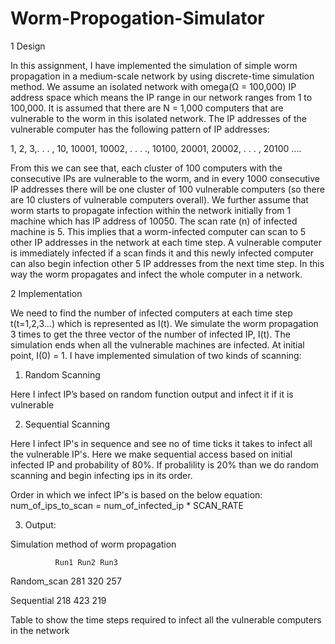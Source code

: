 # Worm-Propogation-Simulator

1 Design 

In this assignment, I have implemented the simulation of simple worm propagation in a medium-scale 
network by using discrete-time simulation method. We assume an isolated network with omega(Ω = 
100,000) IP address space which means the IP range in our network ranges from 1 to 100,000. It is 
assumed that there are N = 1,000 computers that are vulnerable to the worm in this isolated network. 
The IP addresses of the vulnerable computer has the following pattern of IP addresses: 

1, 2, 3,. . . , 10, 
10001, 10002, . . . ., 10100, 
20001, 20002, . . . , 20100
....

From this we can see that, each cluster of 100 computers with the consecutive IPs are vulnerable to the 
worm, and in every 1000 consecutive IP addresses there will be one cluster of 100 vulnerable computers 
(so there are 10 clusters of vulnerable computers overall). We further assume that worm starts to 
propagate infection within the network initially from 1 machine which has IP address of 10050. The scan 
rate (n) of infected machine is 5. This implies that a worm-infected computer can scan to 5 other IP 
addresses in the network at each time step. A vulnerable computer is immediately infected if a scan 
finds it and this newly infected computer can also begin infection other 5 IP addresses from the next 
time step. In this way the worm propagates and infect the whole computer in a network.


2 Implementation 

We need to find the number of infected computers at each time step t(t=1,2,3...) which is represented 
as I(t). We simulate the worm propagation 3 times to get the three vector of the number of infected IP, 
I(t). The simulation ends when all the vulnerable machines are infected. At initial point, I(0) = 1. I have 
implemented simulation of two kinds of scanning:

1) Random Scanning

Here I infect IP’s based on random function output and infect it if it is vulnerable

2) Sequential Scanning

Here I infect IP's in sequence and see no of time ticks it takes to infect all the vulnerable IP's. Here we make sequential access based on initial infected IP and probability of 80%. If probalility is 20% than we do random scanning and begin infecting ips in its order.

Order in which we infect IP's is based on the below equation:
num_of_ips_to_scan = num_of_infected_ip * SCAN_RATE

3. Output:

Simulation method of worm propagation

              Run1 Run2 Run3
              
Random_scan   281 320 257

Sequential    218 423 219

Table to show the time steps required to infect all the vulnerable computers in the network

